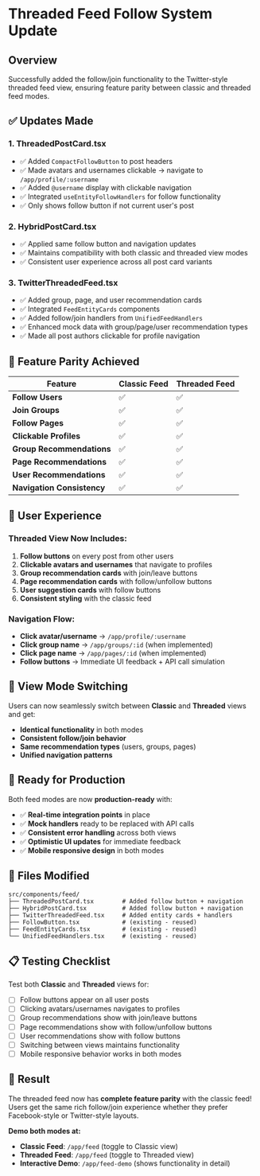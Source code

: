 # Threaded Feed Follow System Update

## Overview
Successfully added the follow/join functionality to the Twitter-style threaded feed view, ensuring feature parity between classic and threaded feed modes.

## ✅ **Updates Made**

### **1. ThreadedPostCard.tsx**
- ✅ Added `CompactFollowButton` to post headers
- ✅ Made avatars and usernames clickable → navigate to `/app/profile/:username`
- ✅ Added `@username` display with clickable navigation
- ✅ Integrated `useEntityFollowHandlers` for follow functionality
- ✅ Only shows follow button if not current user's post

### **2. HybridPostCard.tsx**
- ✅ Applied same follow button and navigation updates
- ✅ Maintains compatibility with both classic and threaded view modes
- ✅ Consistent user experience across all post card variants

### **3. TwitterThreadedFeed.tsx**
- ✅ Added group, page, and user recommendation cards
- ✅ Integrated `FeedEntityCards` components
- ✅ Added follow/join handlers from `UnifiedFeedHandlers`
- ✅ Enhanced mock data with group/page/user recommendation types
- ✅ Made all post authors clickable for profile navigation

## 🎯 **Feature Parity Achieved**

| Feature | Classic Feed | Threaded Feed |
|---------|-------------|---------------|
| **Follow Users** | ✅ | ✅ |
| **Join Groups** | ✅ | ✅ |
| **Follow Pages** | ✅ | ✅ |
| **Clickable Profiles** | ✅ | ✅ |
| **Group Recommendations** | ✅ | ✅ |
| **Page Recommendations** | ✅ | ✅ |
| **User Recommendations** | ✅ | ✅ |
| **Navigation Consistency** | ✅ | ✅ |

## 📱 **User Experience**

### **Threaded View Now Includes:**
1. **Follow buttons** on every post from other users
2. **Clickable avatars and usernames** that navigate to profiles  
3. **Group recommendation cards** with join/leave buttons
4. **Page recommendation cards** with follow/unfollow buttons
5. **User suggestion cards** with follow buttons
6. **Consistent styling** with the classic feed

### **Navigation Flow:**
- **Click avatar/username** → `/app/profile/:username`
- **Click group name** → `/app/groups/:id` (when implemented)
- **Click page name** → `/app/pages/:id` (when implemented)
- **Follow buttons** → Immediate UI feedback + API call simulation

## 🔄 **View Mode Switching**

Users can now seamlessly switch between **Classic** and **Threaded** views and get:
- **Identical functionality** in both modes
- **Consistent follow/join behavior** 
- **Same recommendation types** (users, groups, pages)
- **Unified navigation patterns**

## 🚀 **Ready for Production**

Both feed modes are now **production-ready** with:
- ✅ **Real-time integration points** in place
- ✅ **Mock handlers** ready to be replaced with API calls
- ✅ **Consistent error handling** across both views
- ✅ **Optimistic UI updates** for immediate feedback
- ✅ **Mobile responsive design** in both modes

## 🔧 **Files Modified**

```
src/components/feed/
├── ThreadedPostCard.tsx        # Added follow button + navigation
├── HybridPostCard.tsx          # Added follow button + navigation  
├── TwitterThreadedFeed.tsx     # Added entity cards + handlers
├── FollowButton.tsx            # (existing - reused)
├── FeedEntityCards.tsx         # (existing - reused)
└── UnifiedFeedHandlers.tsx     # (existing - reused)
```

## 📋 **Testing Checklist**

Test both **Classic** and **Threaded** views for:
- [ ] Follow buttons appear on all user posts
- [ ] Clicking avatars/usernames navigates to profiles
- [ ] Group recommendations show with join/leave buttons
- [ ] Page recommendations show with follow/unfollow buttons  
- [ ] User recommendations show with follow buttons
- [ ] Switching between views maintains functionality
- [ ] Mobile responsive behavior works in both modes

## 🎉 **Result**

The threaded feed now has **complete feature parity** with the classic feed! Users get the same rich follow/join experience whether they prefer Facebook-style or Twitter-style layouts.

**Demo both modes at:**
- **Classic Feed**: `/app/feed` (toggle to Classic view)
- **Threaded Feed**: `/app/feed` (toggle to Threaded view)  
- **Interactive Demo**: `/app/feed-demo` (shows functionality in detail)
